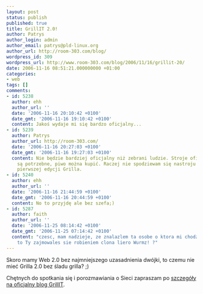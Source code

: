 ```yaml
---
layout: post
status: publish
published: true
title: GrillIT 2.0!
author: Patrys
author_login: admin
author_email: patrys@pld-linux.org
author_url: http://room-303.com/blog/
wordpress_id: 309
wordpress_url: http://www.room-303.com/blog/2006/11/16/grillit-20/
date: 2006-11-16 08:51:21.000000000 +01:00
categories:
- web
tags: []
comments:
- id: 5238
  author: ehh
  author_url: ''
  date: '2006-11-16 20:10:42 +0100'
  date_gmt: '2006-11-16 19:10:42 +0100'
  content: Jakoś wydaje mi się bardzo oficjalny...
- id: 5239
  author: Patrys
  author_url: http://room-303.com/
  date: '2006-11-16 20:27:03 +0100'
  date_gmt: '2006-11-16 19:27:03 +0100'
  content: Nie będzie bardziej oficjalny niż zebrani ludzie. Stroje oficjalne nie
    są potrzebne, piwo można kupić. Raczej nie spodziewam się nastroju bankowego bo
    pierwszej edycji Grilla.
- id: 5240
  author: ehh
  author_url: ''
  date: '2006-11-16 21:44:59 +0100'
  date_gmt: '2006-11-16 20:44:59 +0100'
  content: No to przyjdę ale bez szefa;)
- id: 5287
  author: faith
  author_url: ''
  date: '2006-11-25 08:14:42 +0100'
  date_gmt: '2006-11-25 07:14:42 +0100'
  content: "czesc, mam nadzieje, ze znalazlem ta osobe o ktora mi chodziło :)\r\nczy
    to Ty zajmowales sie robieniem clona liero Wurmz! ?"
---
```

<p>Skoro mamy Web 2.0 bez najmniejszego uzasadnienia dwójki, to czemu nie mieć Grilla 2.0 bez śladu grilla? ;)</p>

<p>Chętnych do spotkania się i porozmawiania o Sieci zapraszam po <a href="http://www.grillit.pl/?p=5">szczegóły na oficjalny blog GrillIT</a>.</p>
